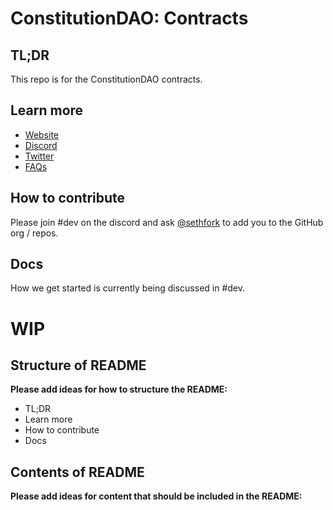 # ConstitutionDAO: Contracts

## TL;DR

This repo is for the ConstitutionDAO contracts.

## Learn more
- [Website](https://constitutiondao.com/)
- [Discord](https://discord.gg/XQcmCmWDn8)
- [Twitter](https://twitter.com/constitutiondao)
- [FAQs](https://docs.google.com/document/d/1i1zLBXpdFdojvQVXpYBbeABEi7io60j0gOnM4uyZBdI)

## How to contribute

Please join #dev on the discord and ask [@sethfork](https://github.com/sethfork) to add you to the GitHub org / repos.

## Docs

How we get started is currently being discussed in #dev.
 
# WIP

## Structure of README

**Please add ideas for how to structure the README:**
- TL;DR
- Learn more
- How to contribute
- Docs

## Contents of README

**Please add ideas for content that should be included in the README:**
